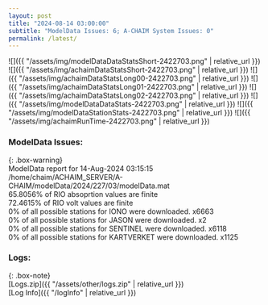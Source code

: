 ```yaml
---
layout: post
title: "2024-08-14 03:00:00"
subtitle: "ModelData Issues: 6; A-CHAIM System Issues: 0"
permalink: /latest/
---
```


![]({{ "/assets/img/modelDataDataStatsShort-2422703.png" | relative_url }})
![]({{ "/assets/img/achaimDataStatsShort-2422703.png" | relative_url }})
![]({{ "/assets/img/achaimDataStatsLong00-2422703.png" | relative_url }})
![]({{ "/assets/img/achaimDataStatsLong01-2422703.png" | relative_url }})
![]({{ "/assets/img/achaimDataStatsLong02-2422703.png" | relative_url }})
![]({{ "/assets/img/modelDataDataStats-2422703.png" | relative_url }})
![]({{ "/assets/img/modelDataStationStats-2422703.png" | relative_url }})
![]({{ "/assets/img/achaimRunTime-2422703.png" | relative_url }})


### ModelData Issues:  
  
{: .box-warning}  
 ModelData report for 14-Aug-2024 03:15:15   
 /home/chaim/ACHAIM_SERVER/A-CHAIM/modelData/2024/227/03/modelData.mat   
 65.8056% of RIO absoprtion values are finite   
 72.4615% of RIO volt values are finite   
 0% of all possible stations for IONO were downloaded. x6663   
 0% of all possible stations for JASON were downloaded. x2   
 0% of all possible stations for SENTINEL were downloaded. x6118   
 0% of all possible stations for KARTVERKET were downloaded. x1125   
  


### Logs:  
  
{: .box-note}  
[Logs.zip]({{ "/assets/other/logs.zip" | relative_url }})  
[Log Info]({{ "/logInfo" | relative_url }})  
